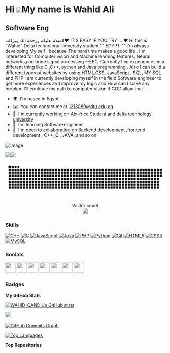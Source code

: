Hi ![](https://user-images.githubusercontent.com/18350557/176309783-0785949b-9127-417c-8b55-ab5a4333674e.gif)My name is Wahid Ali
=================================================================================================================================

Software Eng
------------
السلام عليكم ورحمه الله وبركاتة❤️
IT'S EASY IF YOU TRY ....❤️
Hi this is "Wahid" Delta technology University student "" EGYPT "" I'm always developing My self , because The hard time makes a good life . I'm interested for Computer vision and Machine learning features, Neural networks,and brine signal processing --EEG. Currently I've experiences in a different thing like C ,C++, python and Java programming . Also I can build a different types of websites by using HTML,CSS, JavaScript , SQL, MY SQL and PHP I am currently developing myself in the field Software engineer to get more experiences and improve my logic and How can I solve any problem I'll continue my path to computer vision if GOD allow that .

* 🌍  I'm based in Egypt
* ✉️  You can contact me at [1213089@dtu.edu.eg](mailto:1213089@dtu.edu.eg)
* 🚀  I'm currently working on [Alx-frica Student and delta technology university](http://alxafrica.com)
* 🧠  I'm learning Software engineer
* 🤝  I'm open to collaborating on Backend development ,frontend development , C++ ,C , JAVA ,and so on




![image](https://media.giphy.com/media/w82PMXQYEbSOYSE9rb/giphy-downsized-large.gif)


<a href="https://www.github.com/WAHID-QANDIL" target="_blank" rel="noreferrer"><img
src="https://img.shields.io/github/followers/WAHID-QANDIL?logo=github&style=for-the-badge&color=0891b2&labelColor=1c1917" /></a><a href="https://www.twitter.com/WAHID_QANDIL" target="_blank" rel="noreferrer"><img
src="https://img.shields.io/twitter/follow/WAHID_QANDIL?logo=twitter&style=for-the-badge&color=0891b2&labelColor=1c1917"
/></a>






<a href=#><img src="contributions.svg"></a>

<p align="center"> 
  Visitor count<br>
  <img src="https://profile-counter.glitch.me/WAHID-QANDIL/count.svg" />
</p>





### Skills


<p align="left">
<a href="https://docs.microsoft.com/en-us/cpp/?view=msvc-170" target="_blank" rel="noreferrer"><img src="https://raw.githubusercontent.com/danielcranney/readme-generator/main/public/icons/skills/cplusplus-colored.svg" width="36" height="36" alt="C++" /></a>
<a href="https://docs.microsoft.com/en-us/cpp/?view=msvc-170" target="_blank" rel="noreferrer"><img src="https://raw.githubusercontent.com/danielcranney/readme-generator/main/public/icons/skills/c-colored.svg" width="36" height="36" alt="C" /></a>
<a href="https://developer.mozilla.org/en-US/docs/Web/JavaScript" target="_blank" rel="noreferrer"><img src="https://raw.githubusercontent.com/danielcranney/readme-generator/main/public/icons/skills/javascript-colored.svg" width="36" height="36" alt="JavaScript" /></a>
<a href="https://www.oracle.com/java/" target="_blank" rel="noreferrer"><img src="https://raw.githubusercontent.com/danielcranney/readme-generator/main/public/icons/skills/java-colored.svg" width="36" height="36" alt="Java" /></a>
<a href="https://www.php.net/" target="_blank" rel="noreferrer"><img src="https://raw.githubusercontent.com/danielcranney/readme-generator/main/public/icons/skills/php-colored.svg" width="36" height="36" alt="PHP" /></a>
<a href="https://www.python.org/" target="_blank" rel="noreferrer"><img src="https://raw.githubusercontent.com/danielcranney/readme-generator/main/public/icons/skills/python-colored.svg" width="36" height="36" alt="Python" /></a>
<a href="https://git-scm.com/" target="_blank" rel="noreferrer"><img src="https://raw.githubusercontent.com/danielcranney/readme-generator/main/public/icons/skills/git-colored.svg" width="36" height="36" alt="Git" /></a>
<a href="https://developer.mozilla.org/en-US/docs/Glossary/HTML5" target="_blank" rel="noreferrer"><img src="https://raw.githubusercontent.com/danielcranney/readme-generator/main/public/icons/skills/html5-colored.svg" width="36" height="36" alt="HTML5" /></a>
<a href="https://www.w3.org/TR/CSS/#css" target="_blank" rel="noreferrer"><img src="https://raw.githubusercontent.com/danielcranney/readme-generator/main/public/icons/skills/css3-colored.svg" width="36" height="36" alt="CSS3" /></a>
<a href="https://www.mysql.com/" target="_blank" rel="noreferrer"><img src="https://raw.githubusercontent.com/danielcranney/readme-generator/main/public/icons/skills/mysql-colored.svg" width="36" height="36" alt="MySQL" /></a>
</p>


### Socials

<p align="left"> <a href="https://discord.com/users/WAHID#2754" target="_blank" rel="noreferrer"><img src="https://raw.githubusercontent.com/danielcranney/readme-generator/main/public/icons/socials/discord.svg" width="32" height="32" /></a> <a href="https://www.facebook.com/WAHID.GOV" target="_blank" rel="noreferrer"><img src="https://raw.githubusercontent.com/danielcranney/readme-generator/main/public/icons/socials/facebook.svg" width="32" height="32" /></a> <a href="https://www.github.com/WAHID-QANDIL" target="_blank" rel="noreferrer"><img src="https://raw.githubusercontent.com/danielcranney/readme-generator/main/public/icons/socials/github.svg" width="32" height="32" /></a> <a href="https://www.linkedin.com/in/wahid-ali-37a99a226/" target="_blank" rel="noreferrer"><img src="https://raw.githubusercontent.com/danielcranney/readme-generator/main/public/icons/socials/linkedin.svg" width="32" height="32" /></a> <a href="https://www.stackoverflow.com/users/17538205/wahid-ali" target="_blank" rel="noreferrer"><img src="https://raw.githubusercontent.com/danielcranney/readme-generator/main/public/icons/socials/stackoverflow.svg" width="32" height="32" /></a> <a href="https://www.twitter.com/WAHID_QANDIL" target="_blank" rel="noreferrer"><img src="https://raw.githubusercontent.com/danielcranney/readme-generator/main/public/icons/socials/twitter.svg" width="32" height="32" /></a> <a href="https://www.youtube.com/c/channel/UCALgsT_X6eNv4iWkrX7TkuA" target="_blank" rel="noreferrer"><img src="https://raw.githubusercontent.com/danielcranney/readme-generator/main/public/icons/socials/youtube.svg" width="32" height="32" /></a></p>

### Badges

<b>My GitHub Stats</b>

<a href="http://www.github.com/WAHID-QANDIL"><img src="https://github-readme-stats.vercel.app/api?username=WAHID-QANDIL&show_icons=true&hide=&count_private=true&title_color=0891b2&text_color=ffffff&icon_color=0891b2&bg_color=1c1917&hide_border=true&show_icons=true" alt="WAHID-QANDIL's GitHub stats" /></a>

<a href="http://www.github.com/WAHID-QANDIL"><img src="https://github-readme-streak-stats.herokuapp.com/?user=WAHID-QANDIL&stroke=ffffff&background=1c1917&ring=0891b2&fire=0891b2&currStreakNum=ffffff&currStreakLabel=0891b2&sideNums=ffffff&sideLabels=ffffff&dates=ffffff&hide_border=true" /></a>

<a href="http://www.github.com/WAHID-QANDIL"><img src="https://github-readme-activity-graph.cyclic.app/graph?username=WAHID-QANDIL&bg_color=1c1917&color=ffffff&line=0891b2&point=ffffff&area_color=1c1917&area=true&hide_border=true&custom_title=GitHub%20Commits%20Graph" alt="GitHub Commits Graph" /></a>

<a href="https://github.com/WAHID-QANDIL" align="left"><img src="https://github-readme-stats.vercel.app/api/top-langs/?username=WAHID-QANDIL&langs_count=10&title_color=0891b2&text_color=ffffff&icon_color=0891b2&bg_color=1c1917&hide_border=true&locale=en&custom_title=Top%20%Languages" alt="Top Languages" /></a>

<b>Top Repositories</b>

<div width="100%" align="center"></div><br /><br /><br /><br /><br /><br /><br />

